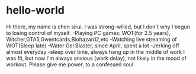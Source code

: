 # hello-world
Hi there, my name is chen sirui.
I was strong-willed, but I don't why I begun to losing control of myself. 
  -Playing PC games: WOT(for 2.5 years), Witcher,GTA5,Gwentcards,Biohazard2,etc
  -Watching live streaming of WOT(Sleep late)
  -Water Gel Blaster, since April, spent a lot
  -Jerking off almost everyday
  -sleep over time, always hang up in the middle of work
I was fit, but now I'm always anxious (work delay), not likely in the mood of workout.
Please give me power, to a confessed soul. 
